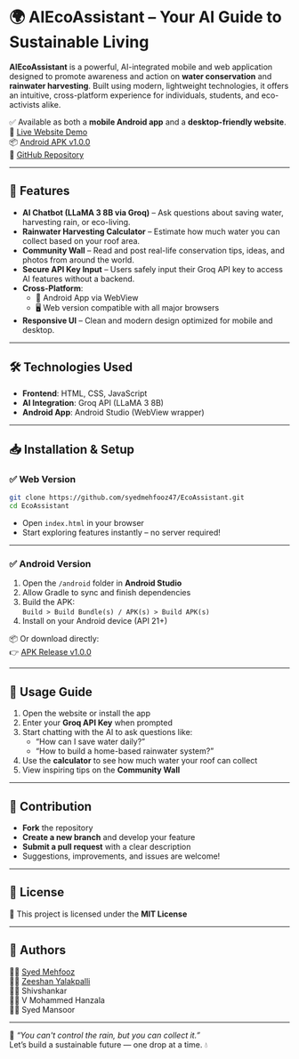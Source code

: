 # 🌍 AIEcoAssistant – Your AI Guide to Sustainable Living

**AIEcoAssistant** is a powerful, AI-integrated mobile and web application designed to promote awareness and action on **water conservation** and **rainwater harvesting**. Built using modern, lightweight technologies, it offers an intuitive, cross-platform experience for individuals, students, and eco-activists alike.

✅ Available as both a **mobile Android app** and a **desktop-friendly website**.  
🔗 [Live Website Demo](https://aichat-waterconservation.wuaze.com/a/index.html)  
📦 [Android APK v1.0.0](https://github.com/syedmehfooz47/EcoAssistant/releases/tag/v1.0.0)  
📁 [GitHub Repository](https://github.com/syedmehfooz47/EcoAssistant)

---

## 🚀 Features

- **AI Chatbot (LLaMA 3 8B via Groq)** – Ask questions about saving water, harvesting rain, or eco-living.  
- **Rainwater Harvesting Calculator** – Estimate how much water you can collect based on your roof area.  
- **Community Wall** – Read and post real-life conservation tips, ideas, and photos from around the world.  
- **Secure API Key Input** – Users safely input their Groq API key to access AI features without a backend.  
- **Cross-Platform**:  
  - 📱 Android App via WebView  
  - 🖥️ Web version compatible with all major browsers  
- **Responsive UI** – Clean and modern design optimized for mobile and desktop.

---

## 🛠️ Technologies Used

- **Frontend**: HTML, CSS, JavaScript  
- **AI Integration**: Groq API (LLaMA 3 8B)  
- **Android App**: Android Studio (WebView wrapper)

---

## 📥 Installation & Setup

### ✅ Web Version

```bash
git clone https://github.com/syedmehfooz47/EcoAssistant.git
cd EcoAssistant
```

- Open `index.html` in your browser  
- Start exploring features instantly – no server required!

---

### ✅ Android Version

1. Open the `/android` folder in **Android Studio**  
2. Allow Gradle to sync and finish dependencies  
3. Build the APK:  
   `Build > Build Bundle(s) / APK(s) > Build APK(s)`  
4. Install on your Android device (API 21+)

📦 Or download directly:  
👉 [APK Release v1.0.0](https://github.com/syedmehfooz47/EcoAssistant/releases/tag/v1.0.0)

---

## 🎯 Usage Guide

1. Open the website or install the app  
2. Enter your **Groq API Key** when prompted  
3. Start chatting with the AI to ask questions like:  
   - “How can I save water daily?”  
   - “How to build a home-based rainwater system?”  
4. Use the **calculator** to see how much water your roof can collect  
5. View inspiring tips on the **Community Wall**

---

## 🤝 Contribution

- **Fork** the repository  
- **Create a new branch** and develop your feature  
- **Submit a pull request** with a clear description  
- Suggestions, improvements, and issues are welcome!

---

## 📜 License

📄 This project is licensed under the **MIT License**

---

## 👥 Authors

👨‍💻 [Syed Mehfooz](https://github.com/syedmehfooz47)  
👨‍💻 [Zeeshan Yalakpalli](https://github.com/zeeshan8088)  
👨‍💻 Shivshankar  
👨‍💻 V Mohammed Hanzala  
👨‍💻 Syed Mansoor  

---

🌊 *“You can't control the rain, but you can collect it.”*  
Let’s build a sustainable future — one drop at a time. 💧
